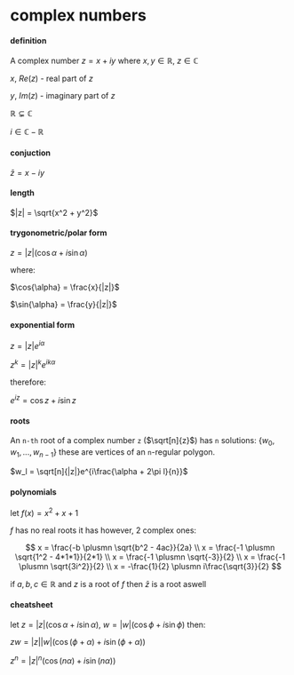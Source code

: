 # complex numbers

#### definition

A complex number $z=x+iy$ where $x,y \in \mathbb{R}$, $z \in \mathbb{C}$

$x$, $Re(z)$ - real part of $z$

$y$, $Im(z)$ - imaginary part of $z$

$\mathbb{R} \subsetneq \mathbb{C}$

$i \in \mathbb{C} - \mathbb{R}$

#### conjuction

$\bar{z} = x - iy$

#### length

$|z| = \sqrt{x^2 + y^2}$

#### trygonometric/polar form

$z = |z|(\cos{\alpha} + i\sin{\alpha})$

where:

$\cos{\alpha} = \frac{x}{|z|}$

$\sin{\alpha} = \frac{y}{|z|}$

#### exponential form

$z = |z|e^{i\alpha}$

$z^k = |z|^ke^{ik\alpha}$

therefore:

$e^{iz} = \cos{z} + i\sin{z}$

#### roots

An `n-th` root of a complex number `z` ($\sqrt[n]{z}$) has `n` solutions: $\{w_0, w_1, ..., w_{n-1}\}$ these are vertices of an `n`-regular polygon.

$w_l = \sqrt[n]{|z|}e^{i\frac{\alpha + 2\pi l}{n}}$

#### polynomials

let $f(x) = x^2 + x + 1$

$f$ has no real roots it has however, 2 complex ones:

$$
x = \frac{-b \plusmn \sqrt{b^2 - 4ac}}{2a}
\\
x = \frac{-1 \plusmn \sqrt{1^2 - 4*1*1}}{2*1}
\\
x = \frac{-1 \plusmn \sqrt{-3}}{2}
\\
x = \frac{-1 \plusmn \sqrt{3i^2}}{2}
\\
x = -\frac{1}{2} \plusmn i\frac{\sqrt{3}}{2}
$$

if $a,b,c \in \mathbb{R}$ and $z$ is a root of $f$ then $\bar{z}$ is a root aswell

#### cheatsheet

let $z = |z|(\cos{\alpha} + i\sin{\alpha})$, $w = |w|(\cos{\phi} + i\sin{\phi})$ then:

$zw = |z||w|(\cos(\phi + \alpha) + i\sin(\phi + \alpha))$

$z^n = |z|^n(\cos(n\alpha) + i\sin(n\alpha))$
